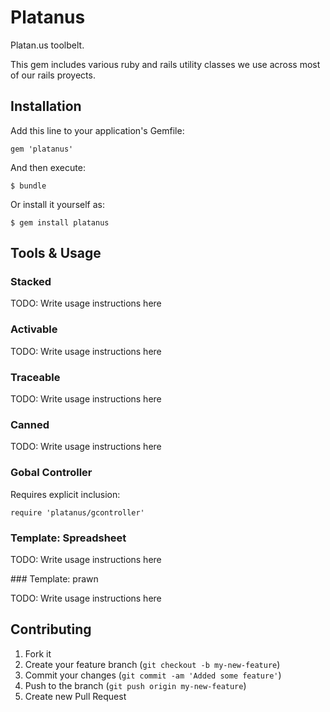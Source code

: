 # Platanus

Platan.us toolbelt.

This gem includes various ruby and rails utility classes we use across most of our rails proyects.

## Installation

Add this line to your application's Gemfile:

    gem 'platanus'

And then execute:

    $ bundle

Or install it yourself as:

    $ gem install platanus

## Tools & Usage

### Stacked

TODO: Write usage instructions here

### Activable

TODO: Write usage instructions here

### Traceable

TODO: Write usage instructions here

### Canned

TODO: Write usage instructions here

### Gobal Controller

Requires explicit inclusion:

	require 'platanus/gcontroller'

### Template: Spreadsheet

TODO: Write usage instructions here

### Template: prawn

TODO: Write usage instructions here

## Contributing

1. Fork it
2. Create your feature branch (`git checkout -b my-new-feature`)
3. Commit your changes (`git commit -am 'Added some feature'`)
4. Push to the branch (`git push origin my-new-feature`)
5. Create new Pull Request
